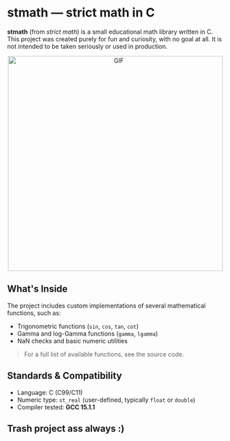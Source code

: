 # stmath — strict math in C

**stmath** (from *strict math*) is a small educational math library written in C.  
This project was created purely for fun and curiosity, with no goal at all. It is not intended to be taken seriously or used in production.

<p align="center">
  <img src="https://media2.giphy.com/media/v1.Y2lkPTc5MGI3NjExZWNmbXJhNmt4dGlodDY3ejRyaTZxMXNsMnh2b3Z4NDd2eTB5eHB2dyZlcD12MV9pbnRlcm5hbF9naWZfYnlfaWQmY3Q9Zw/3o7btMCltyDvSgF92E/giphy.gif" width=500 alt="GIF">
</p>


## What's Inside

The project includes custom implementations of several mathematical functions, such as:

- Trigonometric functions (`sin`, `cos`, `tan`, `cot`)
- Gamma and log-Gamma functions (`gamma`, `lgamma`)
- NaN checks and basic numeric utilities

> For a full list of available functions, see the source code.

## Standards & Compatibility

- Language: C (C99/C11)
- Numeric type: `st_real` (user-defined, typically `float` or `double`)
- Compiler tested: **GCC 15.1.1**

## Trash project ass always :)
